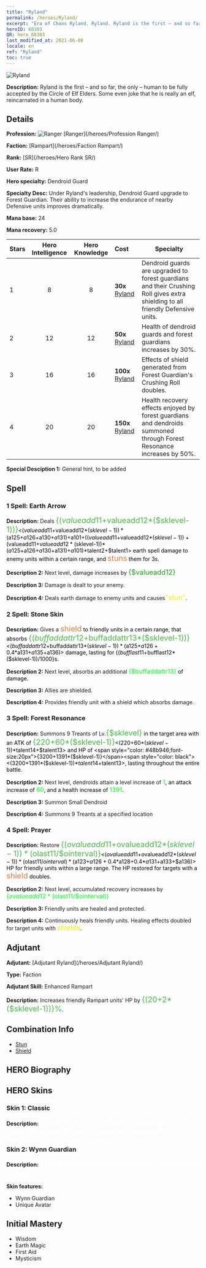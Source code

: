 ```yaml
---
title: "Ryland"
permalink: /heroes/Ryland/
excerpt: "Era of Chaos Ryland. Ryland. Ryland is the first – and so far, the only – human to be fully accepted by the Circle of Elf Elders. Some even joke that he is really an elf, reincarnated in a human body. "
heroID: 60303
QR: hero_60303
last_modified_at: 2021-06-08
locale: en
ref: "Ryland"
toc: true
---
```

  ![Ryland](/images/h/h_Ryland.jpg)

 **Description:** Ryland is the first – and so far, the only – human to be fully accepted by the Circle of Elf Elders. Some even joke that he is really an elf, reincarnated in a human body. 
## Details
 **Profession:** ![Ranger](/images/h/h_prof_3.png)  [Ranger](/heroes/Profession Ranger/)

 **Faction:** [Rampart](/heroes/Faction Rampart/)

 **Rank:** [SR](/heroes/Hero Rank SR/)

 **User Rate:** R

 **Hero specialty:** Dendroid Guard

 **Specialty Desc:** Under Ryland's leadership, Dendroid Guard upgrade to Forest Guardian. Their ability to increase the endurance of nearby Defensive units improves dramatically.

 **Mana base:** 24

 **Mana recovery:** 5.0


  | Stars | Hero Intelligence | Hero Knowledge | Cost |     Specialty     |
  |---------|:---------------:|:---------------:|:--|--------------------|
  |    1    | 8 | 8 | **30x** [Ryland](/Items/her_368/) | Dendroid guards are upgraded to forest guardians and their Crushing Roll gives extra shielding to all friendly Defensive units. |
  |    2    | 12 | 12 | **50x** [Ryland](/Items/her_368/) | Health of dendroid guards and forest guardians increases by 30%. |
  |    3    | 16 | 16 | **100x** [Ryland](/Items/her_368/) | Effects of shield generated from Forest Guardian's Crushing Roll doubles. |
  |    4    | 20 | 20 | **150x** [Ryland](/Items/her_368/) | Health recovery effects enjoyed by forest guardians and dendroids summoned through Forest Resonance increases by 50%. |

 **Special Desciption 1:** General hint, to be added

## Spell
### 1 Spell: Earth Arrow
 **Description:** Deals <span style="color: #48b946;font-size:20px">{($valueadd11+$valueadd12*($sklevel-1))}</span><span style="color: black"><($valueadd11+$valueadd12*($sklevel-1))*($a125+$a126+$a130+$a131)+$a101+(($valueadd11+$valueadd12*($sklevel-1))+($valueadd11+$valueadd12*($sklevel-1))*($a125+$a126+$a130+$a131)+$a101)*$talent2+$talent1> earth spell damage to enemy units within a certain range, and <span style="color: #e07c44;font-size:20px">stuns</span><span style="color: black"> them for 3s.

 **Description 2:** Next level, damage increases by <span style="color: #1ca216;font-size:18px">{$valueadd12}</span><span style="color: black">

 **Description 3:** Damage is dealt to your enemy.

 **Description 4:** Deals earth damage to enemy units and causes<span style="color: #f0f000;font-size:18px">\"stun\"</span><span style="color: black">.

### 2 Spell: Stone Skin
 **Description:** Gives a <span style="color: #e07c44;font-size:20px">shield</span><span style="color: black"> to friendly units in a certain range, that absorbs <span style="color: #48b946;font-size:20px">{($buffaddattr12+$buffaddattr13*($sklevel-1))}</span><span style="color: black"><($buffaddattr12+$buffaddattr13*($sklevel-1))*($a125+$a126+0.4*$a131+$a135+$a136)> damage, lasting for {($bufflast11+$bufflast12*($sklevel-1))/1000}s.

 **Description 2:** Next level, absorbs an additional <span style="color: #00ff22;font-size:16px">{$buffaddattr13}</span><span style="color: black"> of damage.

 **Description 3:** Allies are shielded.

 **Description 4:** Provides friendly unit with a shield which absorbs damage.

### 3 Spell: Forest Resonance
 **Description:** Summons 9 Treants of Lv.<span style="color: #48b946;font-size:20px">{$sklevel}</span><span style="color: black"> in the target area with an ATK of <span style="color: #48b946;font-size:20px">{220+60*($sklevel-1)}</span><span style="color: black"><(220+60*($sklevel-1))*$talent14+$talent13> and HP of <span style="color: #48b946;font-size:20px">{3200+1391*($sklevel-1)}</span><span style="color: black"><(3200+1391*($sklevel-1))*$talent14+$talent13>, lasting throughout the entire battle.

 **Description 2:** Next level, dendroids attain a level increase of <span style="color: #00ff22;font-size:16px">1</span><span style="color: black">, an attack increase of <span style="color: #00ff22;font-size:16px">60</span><span style="color: black">, and a health increase of <span style="color: #00ff22;font-size:16px">1391</span><span style="color: black">.

 **Description 3:** Summon Small Dendroid

 **Description 4:** Summons 9 Treants at a specified location

### 4 Spell: Prayer
 **Description:** Restore <span style="color: #48b946;font-size:20px">{($ovalueadd11+$ovalueadd12*($sklevel-1))*($olast11/$ointerval)}</span><span style="color: black"><($ovalueadd11+$ovalueadd12*($sklevel-1))*($olast11/$ointerval)*($a123+$a126+0.4*$a128+0.4*$a131+$a133+$a136)> HP for friendly units within a large range. The HP restored for targets with a <span style="color: #e07c44;font-size:20px">shield</span><span style="color: black"> doubles.

 **Description 2:** Next level, accumulated recovery increases by <span style="color: #00ff22;font-size:16px">{$ovalueadd12*($olast11/$ointerval)}</span><span style="color: black">

 **Description 3:** Friendly units are healed and protected.

 **Description 4:** Continuously heals friendly units. Healing effects doubled for target units with <span style="color: #f0f000;font-size:18px">shields</span><span style="color: black">.


## Adjutant

 **Adjutant:**  [Adjutant Ryland](/heroes/Adjutant Ryland/) 

 **Type:**  Faction 

 **Adjutant Skill:**  Enhanced Rampart 

 **Description:** Increases friendly Rampart units' HP by <span style="color: #48b946;font-size:20px">{(20+2*($sklevel-1))}%</span><span style="color: black">.

## Combination Info

* [Stun](/combination/Stun/) 
* [Shield](/combination/Shield/) 

## HERO Biography

## HERO Skins
### Skin 1: **Classic**

 **Description:** <span style="color: #ffffff;font-size:20px">Listen and you can hear the whispers of the trees. The forest feels a deep and burning fury. </span>


### Skin 2: **Wynn Guardian**

 **Description:** <span style="color: #ffffff;font-size:20px">My destiny does not depend on the forest's choice.</span>

 **Skin features:** 

   - Wynn Guardian
   - Unique Avatar


## Initial Mastery
   - Wisdom
   - Earth Magic
   - First Aid
   - Mysticism
